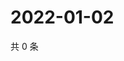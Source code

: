 # 2022-01-02

共 0 条

<!-- BEGIN WEIBO -->
<!-- 最后更新时间 Sun Jan 02 2022 01:17:00 GMT+0800 (China Standard Time) -->

<!-- END WEIBO -->
